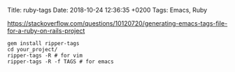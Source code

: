 Title:  ruby-tags
Date:   2018-10-24 12:36:35 +0200
Tags: Emacs, Ruby


<https://stackoverflow.com/questions/10120720/generating-emacs-tags-file-for-a-ruby-on-rails-project>

    gem install ripper-tags
    cd your_project/
    ripper-tags -R # for vim
    ripper-tags -R -f TAGS # for emacs
